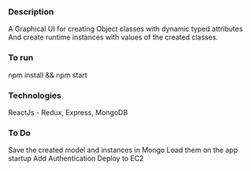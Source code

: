 ### Description
A Graphical UI for creating Object classes with dynamic typed attributes 
And create runtime instances with values of the created classes.

### To run
npm install && npm start

### Technologies
 ReactJs - Redux, Express, MongoDB
 
### To Do
Save the created model and instances in Mongo
Load them on the app startup
Add Authentication
Deploy to EC2
